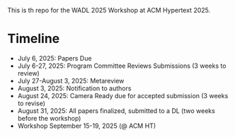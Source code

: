 This is th repo for the WADL 2025 Workshop at ACM Hypertext 2025.

# Timeline

* July 6, 2025: Papers Due
* July 6-27, 2025: Program Committee Reviews Submissions (3 weeks to review)
* July 27-August 3, 2025: Metareview
* August 3, 2025: Notification to authors
* August 24, 2025: Camera Ready due for accepted submission (3 weeks to revise)
* August 31, 2025: All papers finalized, submitted to a DL (two weeks before the workshop)
* Workshop September 15-19, 2025 (@ ACM HT)
